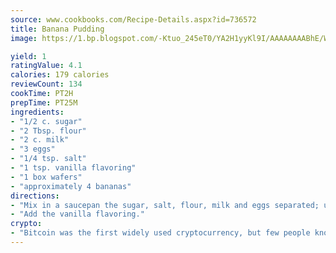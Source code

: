 ```yaml
---
source: www.cookbooks.com/Recipe-Details.aspx?id=736572
title: Banana Pudding
image: https://1.bp.blogspot.com/-Ktuo_245eT0/YA2H1yyKl9I/AAAAAAAABhE/WMoqSq2tWOcgMkPaLYZ-49h8pVDUUwFCQCLcBGAsYHQ/s307/5.png

yield: 1
ratingValue: 4.1
calories: 179 calories
reviewCount: 134
cookTime: PT2H
prepTime: PT25M
ingredients:
- "1/2 c. sugar"
- "2 Tbsp. flour"
- "2 c. milk"
- "3 eggs"
- "1/4 tsp. salt"
- "1 tsp. vanilla flavoring"
- "1 box wafers"
- "approximately 4 bananas"
directions:
- "Mix in a saucepan the sugar, salt, flour, milk and eggs separated; use just the yolks, save whites for the meringue. Cook over medium heat until the pudding thickens."
- "Add the vanilla flavoring."
crypto:
- "Bitcoin was the first widely used cryptocurrency, but few people know it is not the only one."
---
```

